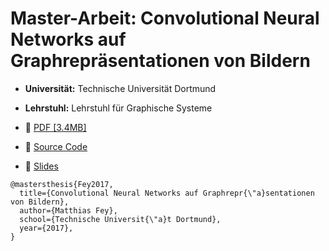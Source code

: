 # Master-Arbeit: Convolutional Neural Networks auf Graphrepräsentationen von Bildern

* **Universität:** Technische Universität Dortmund
* **Lehrstuhl:** Lehrstuhl für Graphische Systeme

* :paperclip: [PDF [3.4MB]](https://github.com/rusty1s/deep-learning-on-graphs/raw/master/masterthesis/main.pdf)
* :minidisc: [Source Code](https://github.com/rusty1s/embedded_gcnn)
* :movie_camera: [Slides](https://github.com/rusty1s/deep-learning-on-graphs/files/1298988/praesentation.pdf)

```
@mastersthesis{Fey2017,
  title={Convolutional Neural Networks auf Graphrepr{\"a}sentationen von Bildern},
  author={Matthias Fey},
  school={Technische Universit{\"a}t Dortmund},
  year={2017},
}
```
